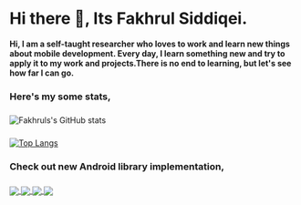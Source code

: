 <p align="center">
  <h1> Hi there 👋, Its Fakhrul Siddiqei.</h1>
</p>

**Hi, I am a self-taught researcher who loves to work and learn new things about mobile development. Every day, I learn something new and try to apply it to my work and projects.There is no end to learning, but let's see how far I can go.** 


### Here's my some stats,
### 
![Fakhruls's GitHub stats](https://github-readme-stats.vercel.app/api?username=fakhrulasa&show_icons=true&theme=cobalt)
### 
[![Top Langs](https://github-readme-stats.vercel.app/api/top-langs/?username=fakhrulasa&exclude_repo=shikhi,okkhor-Bangla-ANSI-converter,My-Portfolio-Website,WAi,TOOLkit,COROMAP,BEUMAN-PRANOBANDHU,AutomaticMobileAuth,anagram,wd2DiceGame,CalculatorWD2,Workshopday1,RecycleviewTrainingClass391&layout=compact&theme=radical)](https://github.com/fakhrulasa/github-readme-stats)
### 
### 
### Check out new Android library implementation,
### 
### 

<a href="https://github.com/FakhrulASA/RealmDB-Imp">
  <img align="center" src="https://github-readme-stats.vercel.app/api/pin/?username=fakhrulasa&repo=RealmDB-Imp"/>
</a>
<a href="https://github.com/FakhrulASA/Jetpack-Navigation-Component">
  <img align="center" src="https://github-readme-stats.vercel.app/api/pin/?username=fakhrulasa&repo=Jetpack-Navigation-Component" />
</a>
<a href="https://github.com/FakhrulASA/ROOMDB_Demo">
  <img align="center" src="https://github-readme-stats.vercel.app/api/pin/?username=fakhrulasa&repo=ROOMDB_Demo" />
</a>
<a href="https://github.com/FakhrulASA/Coroutines_MVVM_Retrofit">
  <img align="center" src="https://github-readme-stats.vercel.app/api/pin/?username=fakhrulasa&repo=Coroutines_MVVM_Retrofit" />
</a>





